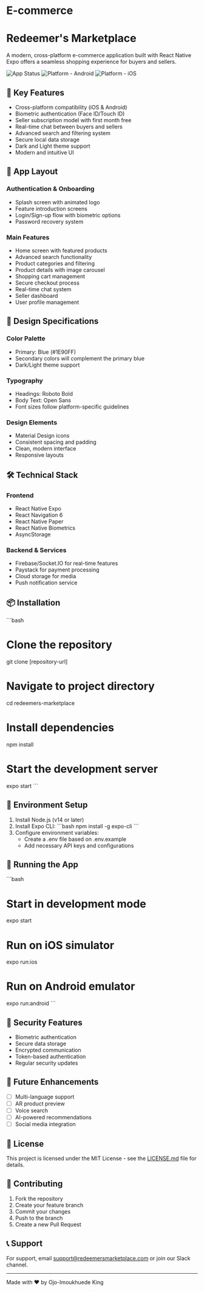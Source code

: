 ﻿# E-commerce
# Redeemer's Marketplace

A modern, cross-platform e-commerce application built with React Native Expo offers a seamless shopping experience for buyers and sellers.

![App Status](https://img.shields.io/badge/Status-In%20Development-yellow)
![Platform - Android](https://img.shields.io/badge/Platform-Android-brightgreen)
![Platform - iOS](https://img.shields.io/badge/Platform-iOS-brightgreen)

## 🌟 Key Features

- Cross-platform compatibility (iOS & Android)
- Biometric authentication (Face ID/Touch ID)
- Seller subscription model with first month free
- Real-time chat between buyers and sellers
- Advanced search and filtering system
- Secure local data storage
- Dark and Light theme support
- Modern and intuitive UI

## 📱 App Layout

### Authentication & Onboarding
- Splash screen with animated logo
- Feature introduction screens
- Login/Sign-up flow with biometric options
- Password recovery system

### Main Features
- Home screen with featured products
- Advanced search functionality
- Product categories and filtering
- Product details with image carousel
- Shopping cart management
- Secure checkout process
- Real-time chat system
- Seller dashboard
- User profile management

## 🎨 Design Specifications

### Color Palette
- Primary: Blue (#1E90FF)
- Secondary colors will complement the primary blue
- Dark/Light theme support

### Typography
- Headings: Roboto Bold
- Body Text: Open Sans
- Font sizes follow platform-specific guidelines

### Design Elements
- Material Design icons
- Consistent spacing and padding
- Clean, modern interface
- Responsive layouts

## 🛠 Technical Stack

### Frontend
- React Native Expo
- React Navigation 6
- React Native Paper
- React Native Biometrics
- AsyncStorage

### Backend & Services
- Firebase/Socket.IO for real-time features
- Paystack for payment processing
- Cloud storage for media
- Push notification service


## 📦 Installation

\`\`\`bash
# Clone the repository
git clone [repository-url]

# Navigate to project directory
cd redeemers-marketplace

# Install dependencies
npm install

# Start the development server
expo start
\`\`\`

## 🔧 Environment Setup

1. Install Node.js (v14 or later)
2. Install Expo CLI:
   \`\`\`bash
   npm install -g expo-cli
   \`\`\`
3. Configure environment variables:
   - Create a .env file based on .env.example
   - Add necessary API keys and configurations

## 📱 Running the App

\`\`\`bash
# Start in development mode
expo start

# Run on iOS simulator
expo run:ios

# Run on Android emulator
expo run:android
\`\`\`

## 🔐 Security Features

- Biometric authentication
- Secure data storage
- Encrypted communication
- Token-based authentication
- Regular security updates

## 🎯 Future Enhancements

- [ ] Multi-language support
- [ ] AR product preview
- [ ] Voice search
- [ ] AI-powered recommendations
- [ ] Social media integration

## 📄 License

This project is licensed under the MIT License - see the [LICENSE.md](LICENSE.md) file for details.

## 👥 Contributing

1. Fork the repository
2. Create your feature branch
3. Commit your changes
4. Push to the branch
5. Create a new Pull Request

## 📞 Support

For support, email support@redeemersmarketplace.com or join our Slack channel.

---

Made with ❤️ by Ojo-Imoukhuede King
